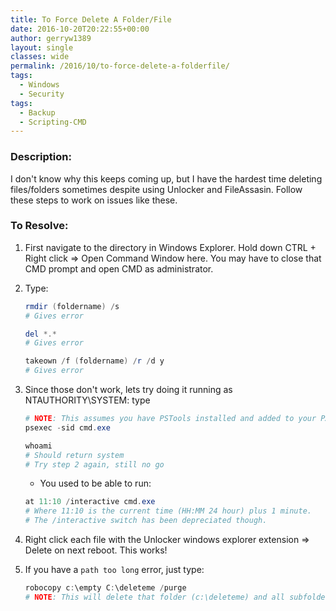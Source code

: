```yaml
---
title: To Force Delete A Folder/File
date: 2016-10-20T20:22:55+00:00
author: gerryw1389
layout: single
classes: wide
permalink: /2016/10/to-force-delete-a-folderfile/
tags:
  - Windows
  - Security
tags:
  - Backup
  - Scripting-CMD
---
```

<!--more-->

### Description:

I don't know why this keeps coming up, but I have the hardest time deleting files/folders sometimes despite using Unlocker and FileAssasin. Follow these steps to work on issues like these.

### To Resolve:

1. First navigate to the directory in Windows Explorer. Hold down CTRL + Right click => Open Command Window here. You may have to close that CMD prompt and open CMD as administrator.

2. Type:

   ```powershell
   rmdir (foldername) /s 
   # Gives error

   del *.* 
   # Gives error

   takeown /f (foldername) /r /d y 
   # Gives error
   ```

3. Since those don't work, lets try doing it running as NTAUTHORITY\SYSTEM: type

   ```powershell
   # NOTE: This assumes you have PSTools installed and added to your PATH variable.
   psexec -sid cmd.exe

   whoami 
   # Should return system
   # Try step 2 again, still no go
   ```

   - You used to be able to run:

   ```powershell
   at 11:10 /interactive cmd.exe
   # Where 11:10 is the current time (HH:MM 24 hour) plus 1 minute.
   # The /interactive switch has been depreciated though.
   ```


4. Right click each file with the Unlocker windows explorer extension => Delete on next reboot. This works!

5. If you have a `path too long` error, just type:

   ```powershell
   robocopy c:\empty C:\deleteme /purge
   # NOTE: This will delete that folder (c:\deleteme) and all subfolders for you!
   ```